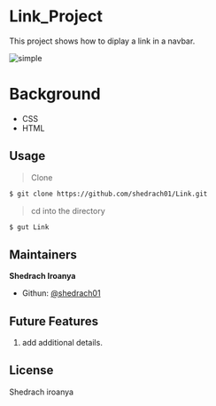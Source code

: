 # Link_Project

This project shows how to diplay a link in a navbar.


![simple](./image/image.png)
# Background 

- CSS
- HTML 

## Usage 

> Clone 

```sh
$ git clone https://github.com/shedrach01/Link.git
```
> cd into the directory 

```sh
$ gut Link 
```

## Maintainers

 **Shedrach Iroanya**

- Githun: [@shedrach01](https://github.com/shedrach01)


## Future Features
1. add additional details.

## License

Shedrach iroanya